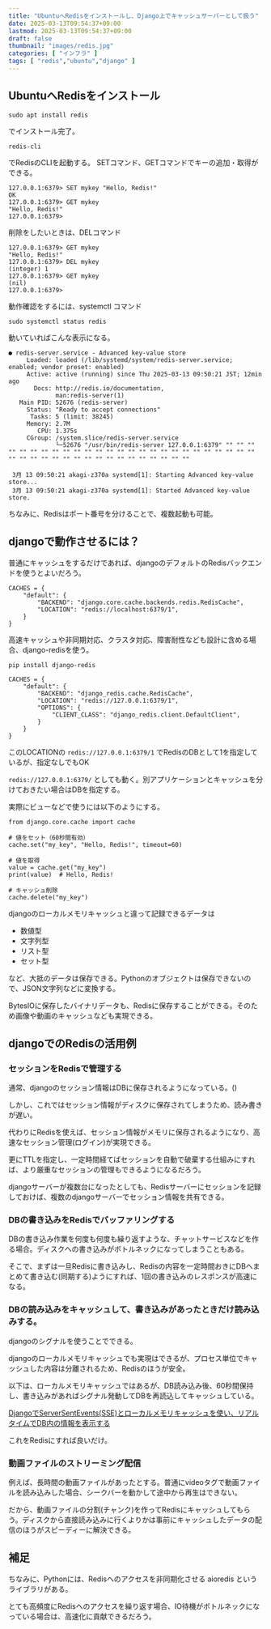 ```yaml
---
title: "UbuntuへRedisをインストールし、Django上でキャッシュサーバーとして扱う"
date: 2025-03-13T09:54:37+09:00
lastmod: 2025-03-13T09:54:37+09:00
draft: false
thumbnail: "images/redis.jpg"
categories: [ "インフラ" ]
tags: [ "redis","ubuntu","django" ]
---
```


## UbuntuへRedisをインストール

```
sudo apt install redis 
```

でインストール完了。

```
redis-cli
```

でRedisのCLIを起動する。 SETコマンド、GETコマンドでキーの追加・取得ができる。

```
127.0.0.1:6379> SET mykey "Hello, Redis!"
OK
127.0.0.1:6379> GET mykey
"Hello, Redis!"
127.0.0.1:6379> 
```

削除をしたいときは、DELコマンド

```
127.0.0.1:6379> GET mykey
"Hello, Redis!"
127.0.0.1:6379> DEL mykey
(integer) 1
127.0.0.1:6379> GET mykey
(nil)
127.0.0.1:6379> 
```

動作確認をするには、systemctl コマンド

```
sudo systemctl status redis 
```

動いていればこんな表示になる。
```
● redis-server.service - Advanced key-value store
     Loaded: loaded (/lib/systemd/system/redis-server.service; enabled; vendor preset: enabled)
     Active: active (running) since Thu 2025-03-13 09:50:21 JST; 12min ago
       Docs: http://redis.io/documentation,
             man:redis-server(1)
   Main PID: 52676 (redis-server)
     Status: "Ready to accept connections"
      Tasks: 5 (limit: 38245)
     Memory: 2.7M
        CPU: 1.375s
     CGroup: /system.slice/redis-server.service
             └─52676 "/usr/bin/redis-server 127.0.0.1:6379" "" "" "" "" "" "" "" "" "" "" "" "" "" "" "" "" "" "" "" "" "" "" "" "" "" "" "" "" "" "" "" "" "" "" "" "" "" "" "" "" "" "" ""

 3月 13 09:50:21 akagi-z370a systemd[1]: Starting Advanced key-value store...
 3月 13 09:50:21 akagi-z370a systemd[1]: Started Advanced key-value store.
```

ちなみに、Redisはポート番号を分けることで、複数起動も可能。


## djangoで動作させるには？

普通にキャッシュをするだけであれば、djangoのデフォルトのRedisバックエンドを使うとよいだろう。

```
CACHES = {
    "default": {
        "BACKEND": "django.core.cache.backends.redis.RedisCache",
        "LOCATION": "redis://localhost:6379/1",
    }
}
```

高速キャッシュや非同期対応、クラスタ対応、障害耐性なども設計に含める場合、django-redisを使う。

```
pip install django-redis
```

```
CACHES = {
    "default": {
        "BACKEND": "django_redis.cache.RedisCache",
        "LOCATION": "redis://127.0.0.1:6379/1",
        "OPTIONS": {
            "CLIENT_CLASS": "django_redis.client.DefaultClient",
        }
    }
}
```

このLOCATIONの `redis://127.0.0.1:6379/1` でRedisのDBとして1を指定しているが、指定なしでもOK

`redis://127.0.0.1:6379/` としても動く。別アプリケーションとキャッシュを分けておきたい場合はDBを指定する。


実際にビューなどで使うには以下のようにする。
```
from django.core.cache import cache

# 値をセット（60秒間有効）
cache.set("my_key", "Hello, Redis!", timeout=60)

# 値を取得
value = cache.get("my_key")
print(value)  # Hello, Redis!

# キャッシュ削除
cache.delete("my_key")
```

djangoのローカルメモリキャッシュと違って記録できるデータは

- 数値型
- 文字列型
- リスト型
- セット型

など、大抵のデータは保存できる。Pythonのオブジェクトは保存できないので、JSON文字列などに変換する。

BytesIOに保存したバイナリデータも、Redisに保存することができる。そのため画像や動画のキャッシュなども実現できる。


## djangoでのRedisの活用例

### セッションをRedisで管理する

通常、djangoのセッション情報はDBに保存されるようになっている。()

しかし、これではセッション情報がディスクに保存されてしまうため、読み書きが遅い。

代わりにRedisを使えば、セッション情報がメモリに保存されるようになり、高速なセッション管理(ログイン)が実現できる。

更にTTLを指定し、一定時間経てばセッションを自動で破棄する仕組みにすれば、より厳重なセッションの管理もできるようになるだろう。

djangoサーバーが複数台になったとしても、Redisサーバーにセッションを記録しておけば、複数のdjangoサーバーでセッション情報を共有できる。

### DBの書き込みをRedisでバッファリングする

DBの書き込み作業を何度も何度も繰り返すような、チャットサービスなどを作る場合。ディスクへの書き込みがボトルネックになってしまうこともある。

そこで、まずは一旦Redisに書き込みし、Redisの内容を一定時間おきにDBへまとめて書き込む(同期する)ようにすれば、1回の書き込みのレスポンスが高速になる。


### DBの読み込みをキャッシュして、書き込みがあったときだけ読み込みする。

djangoのシグナルを使うことでできる。

djangoのローカルメモリキャッシュでも実現はできるが、プロセス単位でキャッシュした内容は分離されるため、Redisのほうが安全。

以下は、ローカルメモリキャッシュではあるが、DB読み込み後、60秒間保持し、書き込みがあればシグナル発動してDBを再読込してキャッシュしている。

[DjangoでServerSentEvents(SSE)とローカルメモリキャッシュを使い、リアルタイムでDB内の情報を表示する](/post/django-sse-local-caches-realtime/)

これをRedisにすれば良いだけ。

### 動画ファイルのストリーミング配信

例えば、長時間の動画ファイルがあったとする。普通にvideoタグで動画ファイルを読み込みした場合、シークバーを動かして途中から再生はできない。

だから、動画ファイルの分割(チャンク)を作ってRedisにキャッシュしてもらう。ディスクから直接読み込みに行くよりかは事前にキャッシュしたデータの配信のほうがスピーディーに解決できる。

## 補足

ちなみに、Pythonには、Redisへのアクセスを非同期化させる aioredis というライブラリがある。

とても高頻度にRedisへのアクセスを繰り返す場合、IO待機がボトルネックになっている場合は、高速化に貢献できるだろう。




